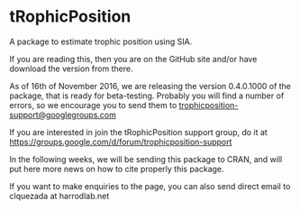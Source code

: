 # tRophicPosition
A package to estimate trophic position using SIA.

If you are reading this, then you are on the GitHub site and/or have download the version from there. 

As of 16th of November 2016, we are releasing the version 0.4.0.1000 of the package, that is ready for beta-testing. Probably you will find a number of errors, so we encourage you to send them to trophicposition-support@googlegroups.com

If you are interested in join the tRophicPosition support group, do it at https://groups.google.com/d/forum/trophicposition-support

In the following weeks, we will be sending this package to CRAN, and will put here more news on how to cite properly this package.

If you want to make enquiries to the page, you can also send direct email to clquezada at harrodlab.net
